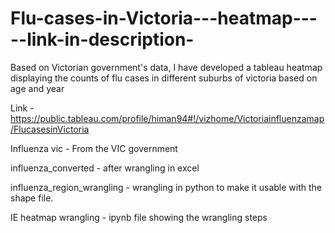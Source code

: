 # Flu-cases-in-Victoria---heatmap-----link-in-description-
Based on Victorian government's data, I have developed a tableau heatmap displaying the counts of flu cases in different suburbs of victoria based on age and year

Link - https://public.tableau.com/profile/himan94#!/vizhome/Victoriainfluenzamap/FlucasesinVictoria

Influenza vic - From the VIC government

influenza_converted - after wrangling in excel

influenza_region_wrangling - wrangling in python to make it usable with the shape file.

IE heatmap wrangling - ipynb file showing the wrangling steps
